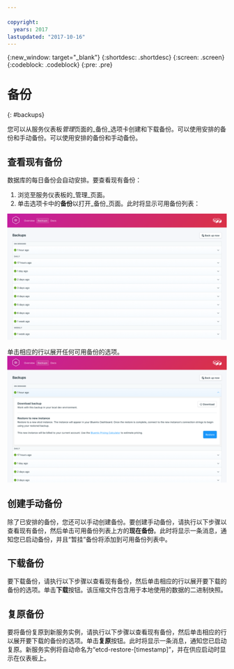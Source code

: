 ```yaml
---

copyright:
  years: 2017
lastupdated: "2017-10-16"
---
```


{:new_window: target="_blank"}
{:shortdesc: .shortdesc}
{:screen: .screen}
{:codeblock: .codeblock}
{:pre: .pre}

# 备份
{: #backups}

您可以从服务仪表板*管理*页面的_备份_选项卡创建和下载备份。可以使用安排的备份和手动备份。可以使用安排的备份和手动备份。

## 查看现有备份

数据库的每日备份会自动安排。要查看现有备份：

1. 浏览至服务仪表板的_管理_页面。
2. 单击选项卡中的**备份**以打开_备份_页面。此时将显示可用备份列表：

  ![可用备份](./images/etcd-backups-show.png "可用备份列表")

单击相应的行以展开任何可用备份的选项。
  ![备份选项](./images/etcd-backups-options.png "备份选项。") 

## 创建手动备份

除了已安排的备份，您还可以手动创建备份。要创建手动备份，请执行以下步骤以查看现有备份，然后单击可用备份列表上方的**现在备份**。此时将显示一条消息，通知您已启动备份，并且“暂挂”备份将添加到可用备份列表中。

## 下载备份

要下载备份，请执行以下步骤以查看现有备份，然后单击相应的行以展开要下载的备份的选项。单击**下载**按钮。该压缩文件包含用于本地使用的数据的二进制快照。

## 复原备份
要将备份复原到新服务实例，请执行以下步骤以查看现有备份，然后单击相应的行以展开要下载的备份的选项。单击**复原**按钮。此时将显示一条消息，通知您已启动复原。新服务实例将自动命名为“etcd-restore-[timestamp]”，并在供应启动时显示在仪表板上。
